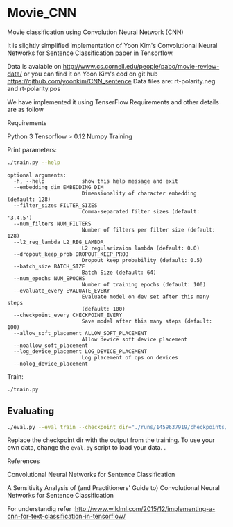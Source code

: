 # Movie_CNN
Movie classification using Convolution Neural Network (CNN)  

It is slightly simplified implementation of Yoon Kim's Convolutional Neural Networks for Sentence Classification paper in Tensorflow.

Data is avaiable on http://www.cs.cornell.edu/people/pabo/movie-review-data/ or you can find it on Yoon Kim's cod on git hub https://github.com/yoonkim/CNN_sentence Data files are: rt-polarity.neg and rt-polarity.pos

We have implemented it using TenserFlow Requirements and other details are as follow

Requirements

Python 3 Tensorflow > 0.12 Numpy Training

Print parameters:

```bash
./train.py --help
```

```
optional arguments:
  -h, --help            show this help message and exit
  --embedding_dim EMBEDDING_DIM
                        Dimensionality of character embedding (default: 128)
  --filter_sizes FILTER_SIZES
                        Comma-separated filter sizes (default: '3,4,5')
  --num_filters NUM_FILTERS
                        Number of filters per filter size (default: 128)
  --l2_reg_lambda L2_REG_LAMBDA
                        L2 regularizaion lambda (default: 0.0)
  --dropout_keep_prob DROPOUT_KEEP_PROB
                        Dropout keep probability (default: 0.5)
  --batch_size BATCH_SIZE
                        Batch Size (default: 64)
  --num_epochs NUM_EPOCHS
                        Number of training epochs (default: 100)
  --evaluate_every EVALUATE_EVERY
                        Evaluate model on dev set after this many steps
                        (default: 100)
  --checkpoint_every CHECKPOINT_EVERY
                        Save model after this many steps (default: 100)
  --allow_soft_placement ALLOW_SOFT_PLACEMENT
                        Allow device soft device placement
  --noallow_soft_placement
  --log_device_placement LOG_DEVICE_PLACEMENT
                        Log placement of ops on devices
  --nolog_device_placement

```

Train:

```bash
./train.py
```

## Evaluating

```bash
./eval.py --eval_train --checkpoint_dir="./runs/1459637919/checkpoints/"
```

Replace the checkpoint dir with the output from the training. To use your own data, change the `eval.py` script to load your data.
.

References

Convolutional Neural Networks for Sentence Classification

A Sensitivity Analysis of (and Practitioners' Guide to) Convolutional Neural Networks for Sentence Classification

For understandig refer :http://www.wildml.com/2015/12/implementing-a-cnn-for-text-classification-in-tensorflow/
